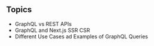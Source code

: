 ## Topics

- GraphQL vs REST APIs
- GraphQL and Next.js SSR CSR
- Different Use Cases ad Examples of GraphQL Queries

